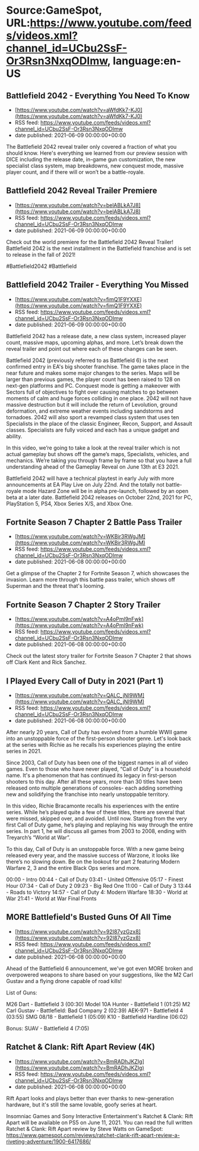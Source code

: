 # Source:GameSpot, URL:https://www.youtube.com/feeds/videos.xml?channel_id=UCbu2SsF-Or3Rsn3NxqODImw, language:en-US

## Battlefield 2042 - Everything You Need To Know
 - [https://www.youtube.com/watch?v=aWfdKk7-KJ0](https://www.youtube.com/watch?v=aWfdKk7-KJ0)
 - RSS feed: https://www.youtube.com/feeds/videos.xml?channel_id=UCbu2SsF-Or3Rsn3NxqODImw
 - date published: 2021-06-09 00:00:00+00:00

The Battlefield 2042 reveal trailer only covered a fraction of what you should know. Here's everything we learned from our preview session with DICE including the release date, in-game gun customization, the new specialist class system, map breakdowns, new conquest mode, massive player count, and if there will or won’t be a battle-royale.

## Battlefield 2042 Reveal Trailer Premiere
 - [https://www.youtube.com/watch?v=belABLkA7J8](https://www.youtube.com/watch?v=belABLkA7J8)
 - RSS feed: https://www.youtube.com/feeds/videos.xml?channel_id=UCbu2SsF-Or3Rsn3NxqODImw
 - date published: 2021-06-09 00:00:00+00:00

Check out the world premiere for the Battlefield 2042 Reveal Trailer! Battlefield 2042 is the next installment in the Battlefield franchise and is set to release in the fall of 2021! 

#Battlefield2042 #Battlefield

## Battlefield 2042 Trailer - Everything You Missed
 - [https://www.youtube.com/watch?v=fimQ1F9YXXE](https://www.youtube.com/watch?v=fimQ1F9YXXE)
 - RSS feed: https://www.youtube.com/feeds/videos.xml?channel_id=UCbu2SsF-Or3Rsn3NxqODImw
 - date published: 2021-06-09 00:00:00+00:00

Battlefield 2042 has a release date, a new class system, increased player count, massive maps, upcoming alphas, and more. Let’s break down the reveal trailer and point out where each of these changes can be seen. 

Battlefield 2042 (previously referred to as Battlefield 6) is the next confirmed entry in EA's big shooter franchise. The game takes place in the near future and makes some major changes to the series. Maps will be larger than previous games, the player count has been raised to 128 on next-gen platforms and PC. Conquest mode is getting a makeover with Sectors full of objectives to fight over causing matches to go between moments of calm and huge forces colliding in one place. 2042 will not have massive destruction but it will include the return of Levolution, ground deformation, and extreme weather events including sandstorms and tornadoes. 2042 will also sport a revamped class system that uses ten Specialists in the place of the classic Engineer, Recon, Support, and Assault classes. Specialists are fully voiced and each has a unique gadget and ability. 

In this video, we’re going to take a look at the reveal trailer which is not actual gameplay but shows off the game’s maps, Specialists, vehicles, and mechanics. We’re taking you through frame by frame so that you have a full understanding ahead of the Gameplay Reveal on June 13th at E3 2021. 

Battlefield 2042 will have a technical playtest in early July with more announcements at EA Play Live on July 22nd. And the totally not battle-royale mode Hazard Zone will be in alpha pre-launch, followed by an open beta at a later date. Battlefield 2042 releases on October 22nd, 2021 for PC, PlayStation 5, PS4, Xbox Series X/S, and Xbox One.

## Fortnite Season 7 Chapter 2 Battle Pass Trailer
 - [https://www.youtube.com/watch?v=WKBir3RWgJM](https://www.youtube.com/watch?v=WKBir3RWgJM)
 - RSS feed: https://www.youtube.com/feeds/videos.xml?channel_id=UCbu2SsF-Or3Rsn3NxqODImw
 - date published: 2021-06-08 00:00:00+00:00

Get a glimpse of the Chapter 2 for Fortnite Season 7, which showcases the invasion. Learn more through this battle pass trailer, which shows off Superman and the threat that's looming.

## Fortnite Season 7 Chapter 2 Story Trailer
 - [https://www.youtube.com/watch?v=A4oPml9nFwk](https://www.youtube.com/watch?v=A4oPml9nFwk)
 - RSS feed: https://www.youtube.com/feeds/videos.xml?channel_id=UCbu2SsF-Or3Rsn3NxqODImw
 - date published: 2021-06-08 00:00:00+00:00

Check out the latest story trailer for Fortnite Season 7 Chapter 2 that shows off Clark Kent and Rick Sanchez.

## I Played Every Call of Duty in 2021 (Part 1)
 - [https://www.youtube.com/watch?v=QALC_jNI9WM](https://www.youtube.com/watch?v=QALC_jNI9WM)
 - RSS feed: https://www.youtube.com/feeds/videos.xml?channel_id=UCbu2SsF-Or3Rsn3NxqODImw
 - date published: 2021-06-08 00:00:00+00:00

After nearly 20 years, Call of Duty has evolved from a humble WWII game into an unstoppable force of the first-person shooter genre. Let's look back at the series with Richie as he recalls his experiences playing the entire series in 2021.  

Since 2003, Call of Duty has been one of the biggest names in all of video games. Even to those who have never played, “Call of Duty” is a household name. It's a phenomenon that has continued its legacy in first-person shooters to this day. After all these years, more than 30 titles have been released onto multiple generations of consoles- each adding something new and solidifying the franchise into nearly unstoppable territory. 

In this video, Richie Bracamonte recalls his experiences with the entire series. While he’s played quite a few of these titles, there are several that were missed, skipped over, and avoided. Until now. Starting from the very first Call of Duty game, he’s playing and replaying his way through the entire series. In part 1, he will discuss all games from 2003 to 2008, ending with Treyarch’s “World at War”.

To this day, Call of Duty is an unstoppable force. With a new game being released every year, and the massive success of Warzone, it looks like there’s no slowing down. Be on the lookout for part 2 featuring Modern Warfare 2, 3 and the entire Black Ops series and more.

00:00 - Intro
00:44 - Call of Duty
03:41 - United Offensive
05:17 - Finest Hour
07:34 - Call of Duty 2
09:23 - Big Red One
11:00 - Call of Duty 3
13:44 - Roads to Victory
14:57 - Call of Duty 4: Modern Warfare
18:30 - World at War
21:41 - World at War Final Fronts

## MORE Battlefield's Busted Guns Of All Time
 - [https://www.youtube.com/watch?v=92I87yzGzx8](https://www.youtube.com/watch?v=92I87yzGzx8)
 - RSS feed: https://www.youtube.com/feeds/videos.xml?channel_id=UCbu2SsF-Or3Rsn3NxqODImw
 - date published: 2021-06-08 00:00:00+00:00

Ahead of the Battlefield 6 announcement, we've got even MORE broken and overpowered weapons to share based on your suggestions, like the M2 Carl Gustav and a flying drone capable of road kills!

List of Guns:

M26 Dart - Battlefield 3 (00:30)
Model 10A Hunter - Battlefield 1 (01:25)
M2 Carl Gustav - Battlefield: Bad Company 2  (02:39)
AEK-971 - Battlefield 4  (03:55)
SMG 08/18 - Battlefield 1 (05:09)
K10 - Battlefield Hardline (06:02)

Bonus:
SUAV - Battlefield 4 (7:05)

## Ratchet & Clank: Rift Apart Review (4K)
 - [https://www.youtube.com/watch?v=BmRADhJKZIg](https://www.youtube.com/watch?v=BmRADhJKZIg)
 - RSS feed: https://www.youtube.com/feeds/videos.xml?channel_id=UCbu2SsF-Or3Rsn3NxqODImw
 - date published: 2021-06-08 00:00:00+00:00

Rift Apart looks and plays better than ever thanks to new-generation hardware, but it's still the same lovable, goofy series at heart.

Insomniac Games and Sony Interactive Entertainment's Ratchet & Clank: Rift Apart will be available on PS5 on June 11, 2021. You can read the full written Ratchet & Clank: Rift Apart review by Steve Watts on GameSpot: https://www.gamespot.com/reviews/ratchet-clank-rift-apart-review-a-riveting-adventure/1900-6417686/

